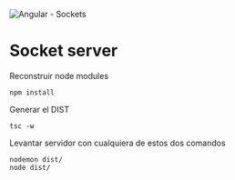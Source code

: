 ![Angular - Sockets](https://i.imgur.com/yMnndlN.jpg)
# Socket server
Reconstruir node modules
```
npm install
```

Generar el DIST
```
tsc -w
```

Levantar servidor con cualquiera de estos dos comandos
```
nodemon dist/
node dist/
```
